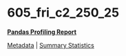 # 605_fri_c2_250_25

[**Pandas Profiling Report**](https://epistasislab.github.io/pmlb/profile/605_fri_c2_250_25.html)

[Metadata](metadata.yaml) | [Summary Statistics](summary_stats.tsv)


